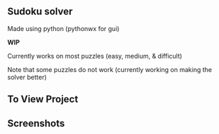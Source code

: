 Sudoku solver
---------------------------
Made using python (pythonwx for gui)

**WIP**

Currently works on most puzzles (easy, medium, & difficult)

Note that some puzzles do not work (currently working on making the solver better)


To View Project
---------------------------


Screenshots
---------------------------

